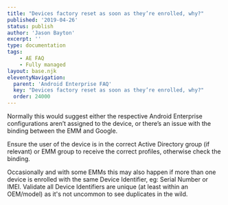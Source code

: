 ```yaml
---
title: "Devices factory reset as soon as they’re enrolled, why?"
published: '2019-04-26'
status: publish
author: 'Jason Bayton'
excerpt: ''
type: documentation
tags: 
    - AE FAQ
    - Fully managed
layout: base.njk
eleventyNavigation:
  parent: 'Android Enterprise FAQ'
  key: "Devices factory reset as soon as they’re enrolled, why?"
  order: 24000
--- 
```

Normally this would suggest either the respective Android Enterprise configurations aren’t assigned to the device, or there’s an issue with the binding between the EMM and Google.

Ensure the user of the device is in the correct Active Directory group (if relevant) or EMM group to receive the correct profiles, otherwise check the binding.

Occasionally and with some EMMs this may also happen if more than one device is enrolled with the same Device Identifier, eg: Serial Number or IMEI. Validate all Device Identifiers are unique (at least within an OEM/model) as it's not uncommon to see duplicates in the wild.

